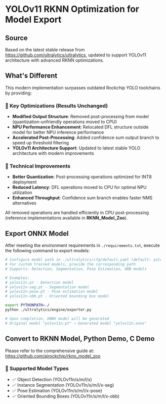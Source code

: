 # YOLOv11 RKNN Optimization for Model Export

## Source
Based on the latest stable release from https://github.com/ultralytics/ultralytics, updated to support YOLOv11 architecture with advanced RKNN optimizations.

## What's Different

This modern implementation surpasses outdated Rockchip YOLO toolchains by providing:

### 🚀 Key Optimizations (Results Unchanged)
- **Modified Output Structure**: Removed post-processing from model (quantization-unfriendly operations moved to CPU)
- **NPU Performance Enhancement**: Relocated DFL structure outside model for better NPU inference performance  
- **Accelerated Post-Processing**: Added confidence sum output branch to speed up threshold filtering
- **YOLOv11 Architecture Support**: Updated to latest stable YOLO architecture with modern improvements

### 🔧 Technical Improvements
- **Better Quantization**: Post-processing operations optimized for INT8 deployment
- **Reduced Latency**: DFL operations moved to CPU for optimal NPU utilization
- **Enhanced Throughput**: Confidence sum branch enables faster NMS alternatives

All removed operations are handled efficiently in CPU post-processing (reference implementations available in **RKNN_Model_Zoo**).

## Export ONNX Model

After meeting the environment requirements in `./requirements.txt`, execute the following command to export models:

```bash
# Configure model path in ./ultralytics/cfg/default.yaml (default: yolov8n.pt)
# For custom trained models, provide the corresponding path
# Supports: Detection, Segmentation, Pose Estimation, OBB models

# Examples:
# yolov11n.pt - Detection model  
# yolov11n-seg.pt - Segmentation model
# yolov11n-pose.pt - Pose estimation model
# yolov11n-obb.pt - Oriented bounding box model

export PYTHONPATH=./
python ./ultralytics/engine/exporter.py

# Upon completion, ONNX model will be generated
# Original model "yolov11n.pt" → Generated model "yolov11n.onnx"
```

## Convert to RKNN Model, Python Demo, C Demo

Please refer to the comprehensive guide at: https://github.com/airockchip/rknn_model_zoo

### 🎯 Supported Model Types
- ✅ Object Detection (YOLOv11n/s/m/l/x)
- ✅ Instance Segmentation (YOLOv11n/s/m/l/x-seg)  
- ✅ Pose Estimation (YOLOv11n/s/m/l/x-pose)
- ✅ Oriented Bounding Boxes (YOLOv11n/s/m/l/x-obb)